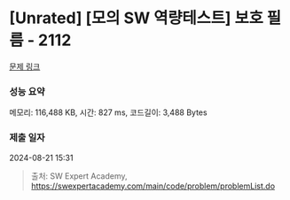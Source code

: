 # [Unrated] [모의 SW 역량테스트] 보호 필름 - 2112 

[문제 링크](https://swexpertacademy.com/main/code/problem/problemDetail.do?contestProbId=AV5V1SYKAaUDFAWu) 

### 성능 요약

메모리: 116,488 KB, 시간: 827 ms, 코드길이: 3,488 Bytes

### 제출 일자

2024-08-21 15:31



> 출처: SW Expert Academy, https://swexpertacademy.com/main/code/problem/problemList.do